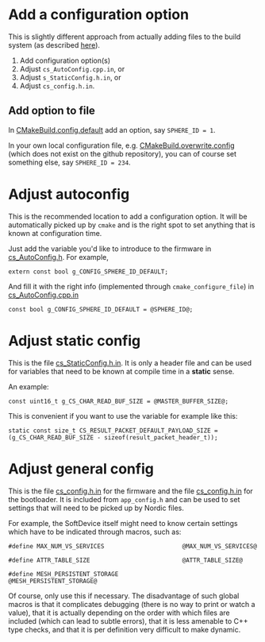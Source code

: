 # Add a configuration option

This is slightly different approach from actually adding files to the build system (as described [here](/docs/tutorials/ADD_BUILD_SUPPORT.md)).

1. Add configuration option(s)
2. Adjust `cs_AutoConfig.cpp.in`, or
3. Adjust `s_StaticConfig.h.in`, or
4. Adjust `cs_config.h.in`.

## Add option to file

In [CMakeBuild.config.default](/source/conf/cmake/CMakeBuild.config.default) add an option, say `SPHERE_ID = 1`.

In your own local configuration file, e.g. [CMakeBuild.overwrite.config](/config/default/CMakeBuild.overwrite.config) (which does not exist on the github repository), you can of course set something else, say `SPHERE_ID = 234`.

# Adjust autoconfig

This is the recommended location to add a configuration option. It will be automatically picked up by `cmake` and is the right spot to set anything that is known
at configuration time.

Just add the variable you'd like to introduce to the firmware in [cs_AutoConfig.h](/source/include/cfg/cs_AutoConfig.h). For example,

```
extern const bool g_CONFIG_SPHERE_ID_DEFAULT;
```

And fill it with the right info (implemented through `cmake_configure_file`) in [cs_AutoConfig.cpp.in](/source/src/cfg/cs_AutoConfig.cpp.in)

```
const bool g_CONFIG_SPHERE_ID_DEFAULT = @SPHERE_ID@;
```

# Adjust static config

This is the file [cs_StaticConfig.h.in](/source/include/cfg/cs_StaticConfig.h.in). It is only a header file and can be used for variables that need to be known at compile time in a **static** sense.

An example:

```
const uint16_t g_CS_CHAR_READ_BUF_SIZE = @MASTER_BUFFER_SIZE@;
```

This is convenient if you want to use the variable for example like this:

```
static const size_t CS_RESULT_PACKET_DEFAULT_PAYLOAD_SIZE = (g_CS_CHAR_READ_BUF_SIZE - sizeof(result_packet_header_t));
```

# Adjust general config

This is the file [cs_config.h.in](/source/include/third/nrf/cs_config.h.in) for the firmware and the file [cs_config.h.in](/source/bootloader/cs_config.h.in) for the bootloader. It is included from `app_config.h` and can be used to set settings that will need to be picked up by Nordic files.

For example, the SoftDevice itself might need to know certain settings which have to be indicated through macros, such as:

```
#define MAX_NUM_VS_SERVICES                      @MAX_NUM_VS_SERVICES@

#define ATTR_TABLE_SIZE                          @ATTR_TABLE_SIZE@

#define MESH_PERSISTENT_STORAGE                  @MESH_PERSISTENT_STORAGE@
```

Of course, only use this if necessary. The disadvantage of such global macros is that it complicates debugging (there is no way to print or watch a value), that it is actually depending on the order with which files are included (which can lead to subtle errors), that it is less amenable to C++ type checks, and that it is per definition very difficult to make dynamic. 
